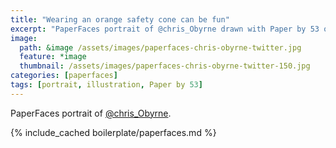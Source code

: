 ```yaml
---
title: "Wearing an orange safety cone can be fun"
excerpt: "PaperFaces portrait of @chris_Obyrne drawn with Paper by 53 on an iPad."
image: 
  path: &image /assets/images/paperfaces-chris-obyrne-twitter.jpg 
  feature: *image
  thumbnail: /assets/images/paperfaces-chris-obyrne-twitter-150.jpg
categories: [paperfaces]
tags: [portrait, illustration, Paper by 53]
---
```


PaperFaces portrait of [@chris_Obyrne](https://twitter.com/chris_Obyrne).

{% include_cached boilerplate/paperfaces.md %}
